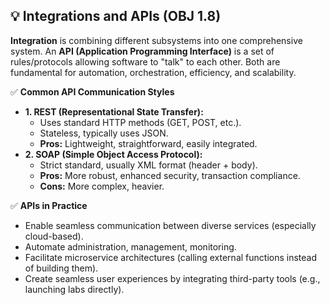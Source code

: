 ## 💡 Integrations and APIs (OBJ 1.8)

**Integration** is combining different subsystems into one comprehensive system. An **API (Application Programming Interface)** is a set of rules/protocols allowing software to "talk" to each other. Both are fundamental for automation, orchestration, efficiency, and scalability.

✅ **Common API Communication Styles**
- **1. REST (Representational State Transfer):**
  - Uses standard HTTP methods (GET, POST, etc.).
  - Stateless, typically uses JSON.
  - **Pros:** Lightweight, straightforward, easily integrated.
- **2. SOAP (Simple Object Access Protocol):**
  - Strict standard, usually XML format (header + body).
  - **Pros:** More robust, enhanced security, transaction compliance.
  - **Cons:** More complex, heavier.

✅ **APIs in Practice**
- Enable seamless communication between diverse services (especially cloud-based).
- Automate administration, management, monitoring.
- Facilitate microservice architectures (calling external functions instead of building them).
- Create seamless user experiences by integrating third-party tools (e.g., launching labs directly).